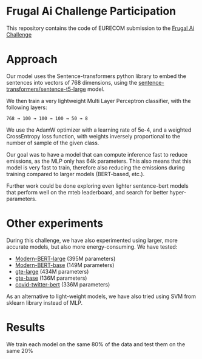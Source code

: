 # Frugal Ai Challenge Participation
This repository contains the code of EURECOM submission to the [Frugal Ai Challenge](https://frugalaichallenge.org/)

# Approach

Our model uses the Sentence-transformers python library to embed the sentences into vectors of 768 dimensions, using the [sentence-transformers/sentence-t5-large](https://huggingface.co/sentence-transformers/sentence-t5-large) model.

We then train a very lightweight Multi Layer Perceptron classifier, with the following layers:

`768 → 100 → 100 → 100 → 50 → 8`
 

We use the AdamW optimizer with a learning rate of 5e-4, and a weighted CrossEntropy loss function, with weights inversely proportional to the number of sample of the given class.

Our goal was to have a model that can compute inference fast to reduce emissions, as the MLP only has 64k parameters. This also means that this model is very fast to train, therefore also reducing the emissions during training compared to larger models (BERT-based, etc.).

Further work could be done exploring even lighter sentence-bert models that perform well on the mteb leaderboard, and search for better hyper-parameters.

# Other experiments
During this challenge, we have also experimented using larger, more accurate models, but also more energy-consuming. We have tested:
* [Modern-BERT-large](https://huggingface.co/answerdotai/ModernBERT-large) (395M parameters)
* [Modern-BERT-base](https://huggingface.co/answerdotai/ModernBERT-base) (149M parameters)
* [gte-large](https://huggingface.co/Alibaba-NLP/gte-large-en-v1.5) (434M parameters)
* [gte-base](https://huggingface.co/Alibaba-NLP/gte-base-en-v1.5) (136M parameters)
* [covid-twitter-bert](https://huggingface.co/digitalepidemiologylab/covid-twitter-bert) (336M parameters)

As an alternative to light-weight models, we have also tried using SVM from sklearn library instead of MLP.

# Results
We train each model on the same 80% of the data and test them on the same 20%




